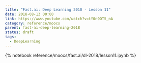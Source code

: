 ```yaml
---
title: "Fast.ai: Deep Learning 2018 - Lesson 11"
date: 2018-08-13 00:00
link: https://www.youtube.com/watch?v=tY0n9OT5_nA
category: reference/moocs
parent: fast-ai-deep-learning-2018
status: draft
tags:
  - DeepLearning
---
```


{% notebook reference/moocs/fast.ai/dl-2018/lesson11.ipynb %}
